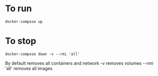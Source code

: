 # To run

```
docker-compose up
```

# To stop

```
docker-compose down -v --rmi 'all'
```

By default removes all containers and network
-v removes volumes
--rmi 'all' removes all images
